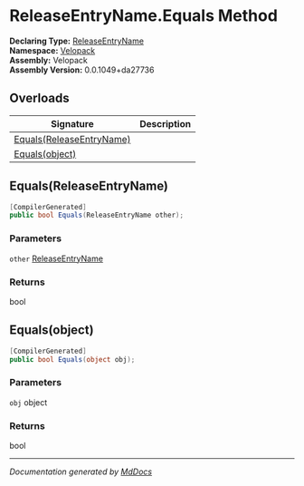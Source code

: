 ﻿<!--  
  <auto-generated>   
    The contents of this file were generated by a tool.  
    Changes to this file may be list if the file is regenerated  
  </auto-generated>   
-->

# ReleaseEntryName.Equals Method

**Declaring Type:** [ReleaseEntryName](../index.md)  
**Namespace:** [Velopack](../../index.md)  
**Assembly:** Velopack  
**Assembly Version:** 0.0.1049+da27736

## Overloads

| Signature                                           | Description |
| --------------------------------------------------- | ----------- |
| [Equals(ReleaseEntryName)](#equalsreleaseentryname) |             |
| [Equals(object)](#equalsobject)                     |             |

## Equals(ReleaseEntryName)

```csharp
[CompilerGenerated]
public bool Equals(ReleaseEntryName other);
```

### Parameters

`other`  [ReleaseEntryName](../index.md)

### Returns

bool

## Equals(object)

```csharp
[CompilerGenerated]
public bool Equals(object obj);
```

### Parameters

`obj`  object

### Returns

bool

___

*Documentation generated by [MdDocs](https://github.com/ap0llo/mddocs)*
